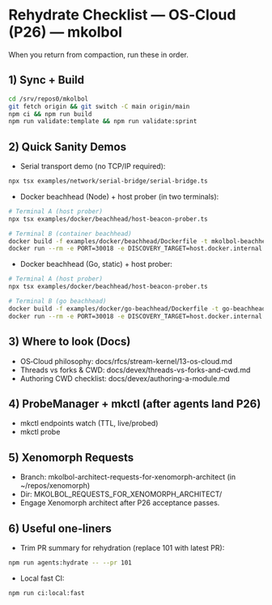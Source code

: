 # Rehydrate Checklist — OS‑Cloud (P26) — mkolbol

When you return from compaction, run these in order.

## 1) Sync + Build

```bash
cd /srv/repos0/mkolbol
git fetch origin && git switch -C main origin/main
npm ci && npm run build
npm run validate:template && npm run validate:sprint
```

## 2) Quick Sanity Demos

- Serial transport demo (no TCP/IP required):

```bash
npx tsx examples/network/serial-bridge/serial-bridge.ts
```

- Docker beachhead (Node) + host prober (in two terminals):

```bash
# Terminal A (host prober)
npx tsx examples/docker/beachhead/host-beacon-prober.ts

# Terminal B (container beachhead)
docker build -f examples/docker/beachhead/Dockerfile -t mkolbol-beachhead .
docker run --rm -e PORT=30018 -e DISCOVERY_TARGET=host.docker.internal:53530 -p 30018:30018 mkolbol-beachhead
```

- Docker beachhead (Go, static) + host prober:

```bash
# Terminal A (host prober)
npx tsx examples/docker/beachhead/host-beacon-prober.ts

# Terminal B (go beachhead)
docker build -f examples/docker/go-beachhead/Dockerfile -t go-beachhead .
docker run --rm -e PORT=30018 -e DISCOVERY_TARGET=host.docker.internal:53530 -p 30018:30018 go-beachhead
```

## 3) Where to look (Docs)

- OS‑Cloud philosophy: docs/rfcs/stream-kernel/13-os-cloud.md
- Threads vs forks & CWD: docs/devex/threads-vs-forks-and-cwd.md
- Authoring CWD checklist: docs/devex/authoring-a-module.md

## 4) ProbeManager + mkctl (after agents land P26)

- mkctl endpoints watch (TTL, live/probed)
- mkctl probe <coord>

## 5) Xenomorph Requests

- Branch: mkolbol-architect-requests-for-xenomorph-architect (in ~/repos/xenomorph)
- Dir: MKOLBOL_REQUESTS_FOR_XENOMORPH_ARCHITECT/
- Engage Xenomorph architect after P26 acceptance passes.

## 6) Useful one‑liners

- Trim PR summary for rehydration (replace 101 with latest PR):

```bash
npm run agents:hydrate -- --pr 101
```

- Local fast CI:

```bash
npm run ci:local:fast
```
